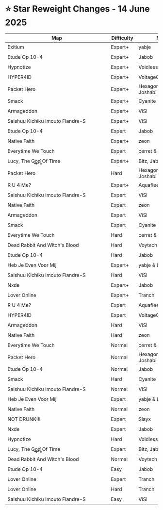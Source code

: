 # ⭐ Star Reweight Changes - 14 June 2025

| <div style="width:325px">Map</div> | <div style="width:75px">Difficulty</div> | <div style="width:200px">Mapper(s)</div> | <div style="width:175px">Star Rating Change</div> |
|-----|------------|-----------|---------------------------------------------------|
| Exitium | Expert+ | yabje | ⭐ 13.06 → ⭐ 13.16 |
| Etude Op 10-4 | Expert+ | Jabob | ⭐ 12.18 → ⭐ 13.54 |
| Hypnotize | Expert+ | Voidless | ⭐ 11.8 → ⭐ 12.0 |
| HYPER4ID | Expert+ | VoltageO | ⭐ 11.73 → ⭐ 11.61 |
| Packet Hero | Expert+ | Hexagonial, yabje, Bitz & Joshabi | ⭐ 11.3 → ⭐ 10.95 |
| Smack | Expert+ | Cyanite | ⭐ 11.28 → ⭐ 11.52 |
| Armageddon | Expert+ | ViSi | ⭐ 10.91 → ⭐ 11.15 |
| Saishuu Kichiku Imouto Flandre-S | Expert+ | ViSi | ⭐ 10.57 → ⭐ 10.15 |
| Etude Op 10-4 | Expert | Jabob | ⭐ 10.55 → ⭐ 10.85 |
| Native Faith | Expert+ | zeon | ⭐ 10.07 → ⭐ 10.17 |
| Everytime We Touch | Expert | cerret & Aquaflee | ⭐ 9.82 → ⭐ 9.45 |
| Lucy, The G​̥​̬​̼​o​͇​͕​̲​d​̸​̲​̰ Of Time | Expert+ | Bitz, Jabob & Astellic | ⭐ 9.55 → ⭐ 8.18 |
| Packet Hero | Hard | Hexagonial, yabje, Bitz & Joshabi | ⭐ 9.08 → ⭐ 7.85 |
| R U 4 Me? | Expert+ | Aquaflee | ⭐ 9.02 → ⭐ 9.63 |
| Saishuu Kichiku Imouto Flandre-S | Expert | ViSi | ⭐ 8.74 → ⭐ 8.01 |
| Native Faith | Expert | zeon | ⭐ 8.68 → ⭐ 8.73 |
| Armageddon | Expert | ViSi | ⭐ 8.57 → ⭐ 8.06 |
| Smack | Expert | Cyanite | ⭐ 8.57 → ⭐ 9.19 |
| Everytime We Touch | Hard | cerret & Aquaflee | ⭐ 8.52 → ⭐ 8.22 |
| Dead Rabbit And Witch's Blood | Hard | Voytech | ⭐ 8.34 → ⭐ 8.05 |
| Etude Op 10-4 | Hard | Jabob | ⭐ 8.28 → ⭐ 9.06 |
| Heb Je Even Voor Mij | Expert+ | yabje & Lekrkoekj | ⭐ 7.46 → ⭐ 7.56 |
| Saishuu Kichiku Imouto Flandre-S | Hard | ViSi | ⭐ 7.21 → ⭐ 6.76 |
| Nxde | Expert+ | Jabob | ⭐ 6.97 → ⭐ 7.41 |
| Lover Online | Expert+ | Tranch | ⭐ 6.81 → ⭐ 6.61 |
| R U 4 Me? | Expert | Aquaflee | ⭐ 6.78 → ⭐ 7.03 |
| HYPER4ID | Expert | VoltageO | ⭐ 6.62 → ⭐ 5.63 |
| Armageddon | Hard | ViSi | ⭐ 6.59 → ⭐ 6.38 |
| Native Faith | Hard | zeon | ⭐ 6.41 → ⭐ 7.93 |
| Everytime We Touch | Normal | cerret & Aquaflee | ⭐ 6.37 → ⭐ 8.0 |
| Packet Hero | Normal | Hexagonial, yabje, Bitz & Joshabi | ⭐ 5.36 → ⭐ 5.57 |
| Etude Op 10-4 | Normal | Jabob | ⭐ 5.36 → ⭐ 6.81 |
| Smack | Hard | Cyanite | ⭐ 5.22 → ⭐ 7.62 |
| Saishuu Kichiku Imouto Flandre-S | Normal | ViSi | ⭐ 5.15 → ⭐ 5.2 |
| Heb Je Even Voor Mij | Expert | yabje & Lekrkoekj | ⭐ 4.93 → ⭐ 5.18 |
| Native Faith | Normal | zeon | ⭐ 4.86 → ⭐ 6.46 |
| NOT DRUNK!!! | Expert | Slayx | ⭐ 4.85 → ⭐ 6.35 |
| Nxde | Expert | Jabob | ⭐ 4.85 → ⭐ 6.74 |
| Hypnotize | Hard | Voidless | ⭐ 4.84 → ⭐ 6.74 |
| Lucy, The G​̥​̬​̼​o​͇​͕​̲​d​̸​̲​̰ Of Time | Expert | Bitz, Jabob & Astellic | ⭐ 4.69 → ⭐ 6.29 |
| Dead Rabbit And Witch's Blood | Normal | Voytech | ⭐ 4.59 → ⭐ 5.45 |
| Etude Op 10-4 | Easy | Jabob | ⭐ 4.58 → ⭐ 5.22 |
| Lover Online | Expert | Tranch | ⭐ 4.42 → ⭐ 6.02 |
| Lover Online | Hard | Tranch | ⭐ 4.39 → ⭐ 5.19 |
| Saishuu Kichiku Imouto Flandre-S | Easy | ViSi | ⭐ 4.2 → ⭐ 5.05 |